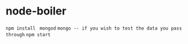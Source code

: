 # node-boiler

```npm install ```
```mongod```
```mongo -- if you wish to test the data you pass through```
```npm start ```
